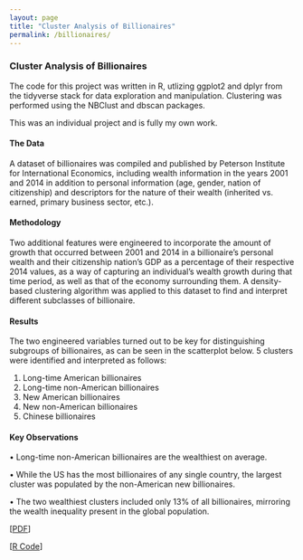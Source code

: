 ```yaml
---
layout: page
title: "Cluster Analysis of Billionaires"
permalink: /billionaires/
---
```

### Cluster Analysis of Billionaires

The code for this project was written in R, utlizing ggplot2 and dplyr from the tidyverse stack for data exploration and manipulation. Clustering was performed using the NBClust and dbscan packages.

This was an individual project and is fully my own work.

#### The Data
A dataset of billionaires was compiled and published by Peterson Institute for International Economics, including wealth information in the
years 2001 and 2014 in addition to personal information (age, gender, nation of citizenship) and descriptors for the nature of their wealth
(inherited vs. earned, primary business sector, etc.).
#### Methodology
Two additional features were engineered to incorporate the amount of growth that occurred between 2001 and 2014 in a billionaire’s personal
wealth and their citizenship nation’s GDP as a percentage of their respective 2014 values, as a way of capturing an individual’s wealth growth
during that time period, as well as that of the economy surrounding them.
A density-based clustering algorithm was applied to this dataset to find and interpret different subclasses of billionaire.
#### Results
The two engineered variables turned out to be key for distinguishing
subgroups of billionaires, as can be seen in the scatterplot below. 5
clusters were identified and interpreted as follows:
1. Long-time American billionaires
2. Long-time non-American billionaires
3. New American billionaires
4. New non-American billionaires
5. Chinese billionaires
#### Key Observations
• Long-time non-American billionaires are the wealthiest on average.

• While the US has the most billionaires of any single country, the largest
cluster was populated by the non-American new billionaires.

• The two wealthiest clusters included only 13% of all billionaires,
mirroring the wealth inequality present in the global population.

[[PDF](https://arosenblum1.github.io/arosenblum1/Portfolio/Cluster%20Analysis%20of%20Billionaires/Report%20-%20Billionaires.pdf)]

[[R Code](https://github.com/arosenblum1/arosenblum1/blob/09682ff379479d5fff3b1c50f4337679aaa43a9b/Portfolio/Cluster%20Analysis%20of%20Billionaires/Code%20-%20Billionaires.R)]
